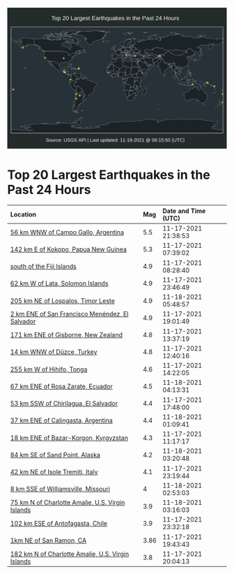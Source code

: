 ![Map](./map.png)

# Top 20 Largest Earthquakes in the Past 24 Hours

| Location | Mag | Date and Time (UTC) |
|:---|:---|:---|
| [56 km WNW of Campo Gallo, Argentina](https://earthquake.usgs.gov/earthquakes/eventpage/us7000fuxl) | 5.5 | 11-17-2021 21:38:53 |
| [142 km E of Kokopo, Papua New Guinea](https://earthquake.usgs.gov/earthquakes/eventpage/us7000fusj) | 5.3 | 11-17-2021 07:39:02 |
| [south of the Fiji Islands](https://earthquake.usgs.gov/earthquakes/eventpage/us7000fust) | 4.9 | 11-17-2021 08:28:40 |
| [62 km W of Lata, Solomon Islands](https://earthquake.usgs.gov/earthquakes/eventpage/us7000fuyl) | 4.9 | 11-17-2021 23:46:49 |
| [205 km NE of Lospalos, Timor Leste](https://earthquake.usgs.gov/earthquakes/eventpage/us7000fv0q) | 4.9 | 11-18-2021 05:48:57 |
| [2 km ENE of San Francisco Menéndez, El Salvador](https://earthquake.usgs.gov/earthquakes/eventpage/usd000gfpp) | 4.9 | 11-17-2021 19:01:49 |
| [171 km ENE of Gisborne, New Zealand](https://earthquake.usgs.gov/earthquakes/eventpage/us7000fuu6) | 4.8 | 11-17-2021 13:37:19 |
| [14 km WNW of Düzce, Turkey](https://earthquake.usgs.gov/earthquakes/eventpage/us7000futw) | 4.8 | 11-17-2021 12:40:16 |
| [255 km W of Hihifo, Tonga](https://earthquake.usgs.gov/earthquakes/eventpage/us7000fuuf) | 4.6 | 11-17-2021 14:22:05 |
| [67 km ENE of Rosa Zarate, Ecuador](https://earthquake.usgs.gov/earthquakes/eventpage/us7000fuzu) | 4.5 | 11-18-2021 04:13:31 |
| [53 km SSW of Chirilagua, El Salvador](https://earthquake.usgs.gov/earthquakes/eventpage/us7000fuvy) | 4.4 | 11-17-2021 17:48:00 |
| [37 km ENE of Calingasta, Argentina](https://earthquake.usgs.gov/earthquakes/eventpage/us7000fuz1) | 4.4 | 11-18-2021 01:09:41 |
| [18 km ENE of Bazar-Korgon, Kyrgyzstan](https://earthquake.usgs.gov/earthquakes/eventpage/us7000futk) | 4.3 | 11-17-2021 11:17:17 |
| [84 km SE of Sand Point, Alaska](https://earthquake.usgs.gov/earthquakes/eventpage/us7000fuzn) | 4.2 | 11-18-2021 03:20:48 |
| [42 km NE of Isole Tremiti, Italy](https://earthquake.usgs.gov/earthquakes/eventpage/us7000fuyf) | 4.1 | 11-17-2021 23:19:44 |
| [8 km SSE of Williamsville, Missouri](https://earthquake.usgs.gov/earthquakes/eventpage/nm60363582) | 4 | 11-18-2021 02:53:03 |
| [75 km N of Charlotte Amalie, U.S. Virgin Islands](https://earthquake.usgs.gov/earthquakes/eventpage/pr2021322002) | 3.9 | 11-18-2021 03:16:03 |
| [102 km ESE of Antofagasta, Chile](https://earthquake.usgs.gov/earthquakes/eventpage/us7000fuyh) | 3.9 | 11-17-2021 23:32:18 |
| [1km NE of San Ramon, CA](https://earthquake.usgs.gov/earthquakes/eventpage/nc73654060) | 3.86 | 11-17-2021 19:43:43 |
| [182 km N of Charlotte Amalie, U.S. Virgin Islands](https://earthquake.usgs.gov/earthquakes/eventpage/pr2021321005) | 3.8 | 11-17-2021 20:04:13 |
